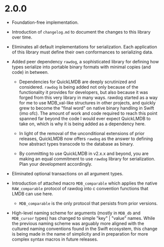 # 2.0.0

- Foundation-free implementation.

- Introduction of ``changelog.md`` to document the changes to this library over time.

- Eliminates all default implementations for serialization. Each application of this library must define their own conformances to serializing data.

- Added peer dependency ``rawdog``, a sophisticated library for defining how types serialize into portable binary formats with minimal copies (and code) in between.

	- Dependencies for QuickLMDB are deeply scrutinized and considered. ``rawdog`` is being added not only because of the functionality it provides for developers, but also because it was forged from this very library in many ways. rawdog started as a way for me to use MDB_val-like structures in other projects, and quickly grew to become the "final word" on native binary handling in Swift (imo ofc). The amount of work and code required to reach this point spanned far beyond the code I would ever expect QuickLMDB to take on, which is why it is being added as a dependency here.

	- In light of the removal of the unconditional extensions of prior releases, QuickLMDB now offers ``rawdog`` as the answer to defining how abstract types transcode to the database as binary.

	- By committing to use QuickLMDB in v2.x.x and beyond, you are making an equal commitment to use ``rawdog`` library for serialization. Plan your development accordingly.

- Eliminated optional transactions on all argument types.

- Introduction of attached macro ``MDB_comparable`` which applies the native ``RAW_comparable`` protocol of rawdog into c convention functions that LMDB can use here.

	- ``MDB_comparable`` is the only protocol that persists from prior versions.

- High-level naming scheme for arguments (mostly in ``MDB_db`` and ``MDB_cursor`` types) has changed to simple "key" | "value" names. While the previous naming scheme was arguably more aligned with the cultured naming conventions found in the Swift ecosystem, this change is being made in the name of simplicity and in preparation for more complex syntax macros in future releases.